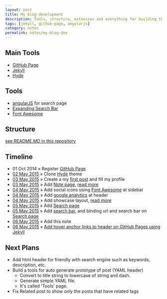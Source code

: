 ```yaml
---
layout: post
title: My blog development
description: Tools, structure, extension and everything for building this blog
tags: [jekyll, github-page, angularjs]
category: notes
permalink: notes/my-blog-dev
---
```


## Main Tools
- [GitHub Page](https://pages.github.com)
- [Jekyll](http://jekyllrb.com)
- [Hyde](http://hyde.getpoole.com/)

## Tools
- [angularJS](https://angularjs.org/) for search page
- [Expanding Search Bar](http://tympanus.net/Tutorials/ExpandingSearchBar/)
- [Font Awesome](http://fontawesome.io)

## Structure
[see README.MD in this repository](https://github.com/mildronize/mildronize.github.io/blob/master/README.md)

## Timeline
- 01 Oct 2014 &raquo; Register [GitHub Page](https://pages.github.com)
- [02 May 2015][t01] &raquo; Clone [Hyde](http://hyde.getpoole.com/) theme
- [03 May 2015][t02] &raquo; Create a my [first post]({{site.url}}articles/2015/05/03/how-to-setup-this-blog/) and fill my profile
- [03 May 2015][t03] &raquo; Add [Note page], [read more](#structure)
- [04 May 2015][t04] &raquo; Add social icons using [Font Awesome](fontawesome.io) at sidebar
- [04 May 2015][t05] &raquo; Add [google analytics](http://www.google.com/analytics/) at header
- [04 May 2015][t06] &raquo; Add showcase layout, [read more](#structure)
- [05 May 2015][t07] &raquo; Add [Search page]
- [05 May 2015][t08] &raquo; Add [search bar](#tools), and binding url and search bar on [Search page]
- [06 May 2015][t09] &raquo; Add this note
- [06 May 2015][t10] &raquo; [Add hover anchor links to header on GitHub Pages using Jekyll](http://milanaryal.com/2015/adding-hover-anchor-links-to-header-on-github-pages-using-jekyll)

[t01]: https://github.com/mildronize/mildronize.github.io/commit/a48c4b03033496c16e1eeb6377f7a2fb6fa79586
[t02]: https://github.com/mildronize/mildronize.github.io/commit/58f941a5a9d0066c5ea939aaab98f1adef291647
[t03]: https://github.com/mildronize/mildronize.github.io/commit/5b51c7691acb01beec8df5f3704f57d3da272922
[t04]: https://github.com/mildronize/mildronize.github.io/commit/8f8d30957145551e13cec173019a8aeb19efe5e4
[t05]: https://github.com/mildronize/mildronize.github.io/commit/b4d40e52dae31f81b242ff689ad3fc0ae93f0b71
[t06]: https://github.com/mildronize/mildronize.github.io/commit/8604dd5504b7cd794da59923a36878b43df48cc3
[t07]: https://github.com/mildronize/mildronize.github.io/commit/831f4fb466d0f9cd513a45c299b946ca2f398aed
[t08]: https://github.com/mildronize/mildronize.github.io/commit/45272e4bb72d121d144827c6075a2a0bd48cd764
[t09]: https://github.com/mildronize/mildronize.github.io/commit/8f83e6963f2a70b0979ff4be8a85541a19e34594
[t10]: https://github.com/mildronize/mildronize.github.io/commit/ca7df4be719fd2b9891cbea53fce88722196f419

[Search page]: {{site.url}}search/
[Note page]: {{site.url}}notes/

## Next Plans
- Add html header for friendly with search engine such as keywords, description, etc.
- Build a tools for auto generate prototype of post (YAML header)
  - Convert to title string to lowercase of string and dash.
  - Generate simple YAML file.
  - It's called 'Tools' page.
- Fix Related post to show only the posts that have related tags
